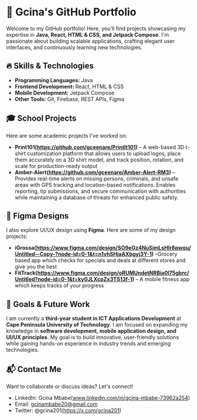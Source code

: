 # 🚀 Gcina's GitHub Portfolio

Welcome to my GitHub portfolio! Here, you'll find projects showcasing my expertise in **Java, React, HTML & CSS, and Jetpack Compose**. I'm passionate about building scalable applications, crafting elegant user interfaces, and continuously learning new technologies.

## 🔥 Skills & Technologies
- **Programming Languages:** Java
- **Frontend Development:** React, HTML & CSS
- **Mobile Development:** Jetpack Compose
- **Other Tools:** Git, Firebase, REST APIs, Figma

## 🎓 School Projects
Here are some academic projects I've worked on:
- **Print101(https://github.com/gceenare/PrintIt101)** – A web-based 3D t-shirt customization platform that allows users to upload logos, place them accurately on a 3D shirt model, and track position, rotation, and scale for production-ready output
- **Amber-Alert(https://github.com/gceenare/Amber-Alert-RM3)** – Provides real-time alerts on missing persons, criminals, and unsafe areas with GPS tracking and location-based notifications. Enables reporting, tip submissions, and secure communication with authorities while maintaining a database of threats for enhanced public safety.

## 🎨 Figma Designs
I also explore UI/UX design using **Figma**. Here are some of my design projects:
- **iGrossa(https://www.figma.com/design/SO9eGz4NuSimLsHIr8pwqu/Untitled--Copy-?node-id=0-1&t=n1vhSHjaAXbgyj3Y-1)** –Grocery based app which checks for specials and deals at different stores and give you the best  
- **FitTrack(https://www.figma.com/design/oRUMUndetNRBia0l75gbrc/Untitled?node-id=0-1&t=ky0JLXcpZx3TS13f-1)** – A mobile fitness app which keeps tracks of your progress

## 🎯 Goals & Future Work
I am currently a **third-year student in ICT Applications Development** at **Cape Peninsula University of Technology**. I am focused on expanding my knowledge in **software development, mobile application design, and UI/UX principles**. My goal is to build innovative, user-friendly solutions while gaining hands-on experience in industry trends and emerging technologies.

## 📬 Contact Me
Want to collaborate or discuss ideas? Let's connect!
- LinkedIn: Gcina Mbabe(www.linkedin.com/in/gcina-mbabe-73962a254)
- Email: gcinambabe20@gmail.com
- Twitter: @gcina201(https://x.com/gcina201)


